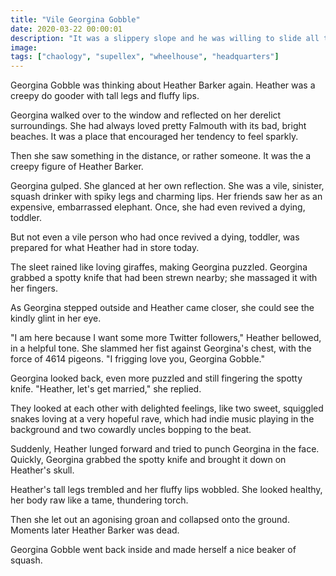 ```yaml
---
title: "Vile Georgina Gobble"
date: 2020-03-22 00:00:01
description: "It was a slippery slope and he was willing to slide all the way to the deepest depths"
image:
tags: ["chaology", "supellex", "wheelhouse", "headquarters"]
---
```


Georgina Gobble was thinking about Heather Barker again. Heather was a creepy do gooder with tall legs and fluffy lips.

Georgina walked over to the window and reflected on her derelict surroundings. She had always loved pretty Falmouth with its bad, bright beaches. It was a place that encouraged her tendency to feel sparkly.

Then she saw something in the distance, or rather someone. It was the a creepy figure of Heather Barker.

Georgina gulped. She glanced at her own reflection. She was a vile, sinister, squash drinker with spiky legs and charming lips. Her friends saw her as an expensive, embarrassed elephant. Once, she had even revived a dying, toddler.

But not even a vile person who had once revived a dying, toddler, was prepared for what Heather had in store today.

The sleet rained like loving giraffes, making Georgina puzzled. Georgina grabbed a spotty knife that had been strewn nearby; she massaged it with her fingers.

As Georgina stepped outside and Heather came closer, she could see the kindly glint in her eye.

"I am here because I want some more Twitter followers," Heather bellowed, in a helpful tone. She slammed her fist against Georgina's chest, with the force of 4614 pigeons. "I frigging love you, Georgina Gobble."

Georgina looked back, even more puzzled and still fingering the spotty knife. "Heather, let's get married," she replied.

They looked at each other with delighted feelings, like two sweet, squiggled snakes loving at a very hopeful rave, which had indie music playing in the background and two cowardly uncles bopping to the beat.

Suddenly, Heather lunged forward and tried to punch Georgina in the face. Quickly, Georgina grabbed the spotty knife and brought it down on Heather's skull.

Heather's tall legs trembled and her fluffy lips wobbled. She looked healthy, her body raw like a tame, thundering torch.

Then she let out an agonising groan and collapsed onto the ground. Moments later Heather Barker was dead.

Georgina Gobble went back inside and made herself a nice beaker of squash.
